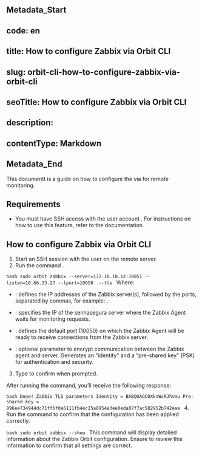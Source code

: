 ## Metadata_Start 
## code: en
## title: How to configure Zabbix via Orbit CLI 
## slug: orbit-cli-how-to-configure-zabbix-via-orbit-cli 
## seoTitle: How to configure Zabbix via Orbit CLI 
## description:  
## contentType: Markdown 
## Metadata_End
This documentt is a guide on how to configure the  via  for remote monitoring.

## Requirements

* You must have SSH access with the user account . For instructions on how to use this feature, refer to the  documentation.

## How to configure Zabbix via Orbit CLI

1. Start an SSH session with the user  on the remote server.
2. Run the command .

`bash
sudo orbit zabbix
--server=172.10.10.12:10051
--listen=10.66.33.27
--lport=10050 
--tls
`
Where:

* : defines the IP addresses of the Zabbix server(s), followed by the ports, separated by commas, for example: .

* : specifies the IP of the senhasegura server where the Zabbix Agent waits for monitoring requests.
* : defines the default port (10050) on which the Zabbix Agent will be ready to receive connections from the Zabbix server.
* : optional parameter to encrypt communication between the Zabbix agent and server. Generates an "identity" and a "pre-shared key" (PSK) for authentication and security.
3. Type  to confirm when prompted.

After running the command, you’ll receive the following response:

`bash
Done!
Zabbix TLS parameters
Identity = BABQUAGCOXknWsRJhvmu
Pre-shared key = 896ee734944dc71ff6f0a6111fb4ec25a8954e3ee0eda07f7ac582952b742eae
`
4. Run the command  to confirm that the configuration has been applied correctly.

`bash
sudo orbit zabbix --show
`
This command will display detailed information about the Zabbix Orbit configuration. Ensure to review this information to confirm that all settings are correct.



